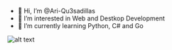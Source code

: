 - 👋 Hi, I’m @Ari-Qu3sadillas
- 👀 I’m interested in Web and Destkop Development
- 🌱 I’m currently learning Python, C# and Go

![alt text](https://avatarfiles.alphacoders.com/280/thumb-280976.png)

<!---
Ari-Qu3sadillas/Ari-Qu3sadillas is a ✨ special ✨ repository because its `README.md` (this file) appears on your GitHub profile.
You can click the Preview link to take a look at your changes.
--->
